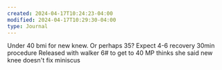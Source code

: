 ```yaml
---
created: 2024-04-17T10:24:23-04:00
modified: 2024-04-17T10:29:30-04:00
type: Journal
---
```


Under 40 bmi for new knew. Or perhaps 35?
Expect 4-6 recovery
30min procedure
Released with walker
6# to get to 40
MP thinks she said new knee doesn't fix miniscus
